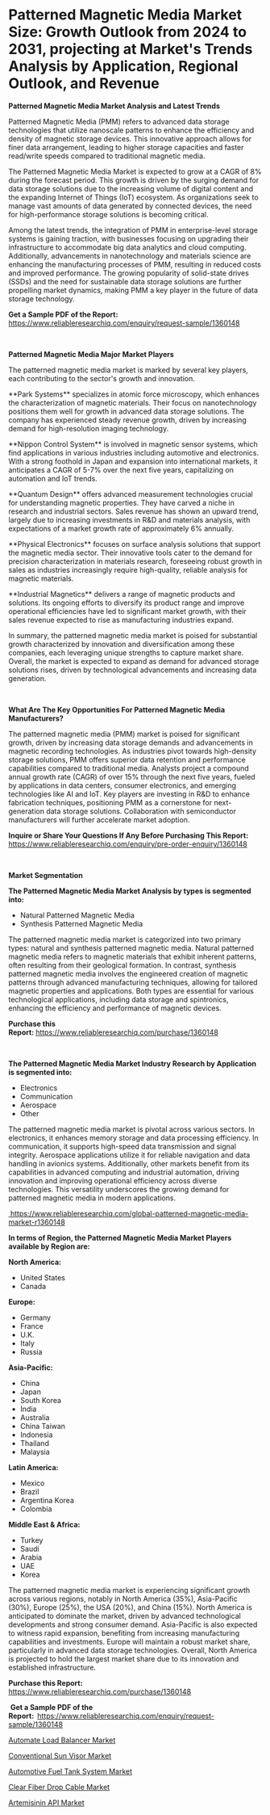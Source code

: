 <p><h1>Patterned Magnetic Media Market Size: Growth Outlook from 2024 to 2031, projecting at Market's Trends Analysis by Application, Regional Outlook, and Revenue</h1></p><p><strong>Patterned Magnetic Media Market Analysis and Latest Trends</strong></p>
<p><p>Patterned Magnetic Media (PMM) refers to advanced data storage technologies that utilize nanoscale patterns to enhance the efficiency and density of magnetic storage devices. This innovative approach allows for finer data arrangement, leading to higher storage capacities and faster read/write speeds compared to traditional magnetic media.</p><p>The Patterned Magnetic Media Market is expected to grow at a CAGR of 8% during the forecast period. This growth is driven by the surging demand for data storage solutions due to the increasing volume of digital content and the expanding Internet of Things (IoT) ecosystem. As organizations seek to manage vast amounts of data generated by connected devices, the need for high-performance storage solutions is becoming critical.</p><p>Among the latest trends, the integration of PMM in enterprise-level storage systems is gaining traction, with businesses focusing on upgrading their infrastructure to accommodate big data analytics and cloud computing. Additionally, advancements in nanotechnology and materials science are enhancing the manufacturing processes of PMM, resulting in reduced costs and improved performance. The growing popularity of solid-state drives (SSDs) and the need for sustainable data storage solutions are further propelling market dynamics, making PMM a key player in the future of data storage technology.</p></p>
<p><strong>Get a Sample PDF of the Report:&nbsp;</strong> <a href="https://www.reliableresearchiq.com/enquiry/request-sample/1360148?utm_campaign=104&utm_medium=2&utm_source=Github&utm_content=ia&utm_term=11102024&utm_id=patterned-magnetic-media">https://www.reliableresearchiq.com/enquiry/request-sample/1360148</a></p>
<p>&nbsp;</p>
<p><strong>Patterned Magnetic Media Major Market Players</strong></p>
<p><p>The patterned magnetic media market is marked by several key players, each contributing to the sector's growth and innovation.</p><p>**Park Systems** specializes in atomic force microscopy, which enhances the characterization of magnetic materials. Their focus on nanotechnology positions them well for growth in advanced data storage solutions. The company has experienced steady revenue growth, driven by increasing demand for high-resolution imaging technology.</p><p>**Nippon Control System** is involved in magnetic sensor systems, which find applications in various industries including automotive and electronics. With a strong foothold in Japan and expansion into international markets, it anticipates a CAGR of 5-7% over the next five years, capitalizing on automation and IoT trends.</p><p>**Quantum Design** offers advanced measurement technologies crucial for understanding magnetic properties. They have carved a niche in research and industrial sectors. Sales revenue has shown an upward trend, largely due to increasing investments in R&D and materials analysis, with expectations of a market growth rate of approximately 6% annually.</p><p>**Physical Electronics** focuses on surface analysis solutions that support the magnetic media sector. Their innovative tools cater to the demand for precision characterization in materials research, foreseeing robust growth in sales as industries increasingly require high-quality, reliable analysis for magnetic materials.</p><p>**Industrial Magnetics** delivers a range of magnetic products and solutions. Its ongoing efforts to diversify its product range and improve operational efficiencies have led to significant market growth, with their sales revenue expected to rise as manufacturing industries expand.</p><p>In summary, the patterned magnetic media market is poised for substantial growth characterized by innovation and diversification among these companies, each leveraging unique strengths to capture market share. Overall, the market is expected to expand as demand for advanced storage solutions rises, driven by technological advancements and increasing data generation.</p></p>
<p>&nbsp;</p>
<p><strong>What Are The Key Opportunities For Patterned Magnetic Media Manufacturers?</strong></p>
<p><p>The patterned magnetic media (PMM) market is poised for significant growth, driven by increasing data storage demands and advancements in magnetic recording technologies. As industries pivot towards high-density storage solutions, PMM offers superior data retention and performance capabilities compared to traditional media. Analysts project a compound annual growth rate (CAGR) of over 15% through the next five years, fueled by applications in data centers, consumer electronics, and emerging technologies like AI and IoT. Key players are investing in R&D to enhance fabrication techniques, positioning PMM as a cornerstone for next-generation data storage solutions. Collaboration with semiconductor manufacturers will further accelerate market adoption.</p></p>
<p><strong>Inquire or Share Your Questions If Any Before Purchasing This Report:</strong> <a href="https://www.reliableresearchiq.com/enquiry/pre-order-enquiry/1360148?utm_campaign=104&utm_medium=2&utm_source=Github&utm_content=ia&utm_term=11102024&utm_id=patterned-magnetic-media">https://www.reliableresearchiq.com/enquiry/pre-order-enquiry/1360148</a></p>
<p>&nbsp;</p>
<p><strong>Market Segmentation</strong></p>
<p><strong>The Patterned Magnetic Media Market Analysis by types is segmented into:</strong></p>
<p><ul><li>Natural Patterned Magnetic Media</li><li>Synthesis Patterned Magnetic Media</li></ul></p>
<p><p>The patterned magnetic media market is categorized into two primary types: natural and synthesis patterned magnetic media. Natural patterned magnetic media refers to magnetic materials that exhibit inherent patterns, often resulting from their geological formation. In contrast, synthesis patterned magnetic media involves the engineered creation of magnetic patterns through advanced manufacturing techniques, allowing for tailored magnetic properties and applications. Both types are essential for various technological applications, including data storage and spintronics, enhancing the efficiency and performance of magnetic devices.</p></p>
<p><strong>Purchase this Report:&nbsp;</strong><a href="https://www.reliableresearchiq.com/purchase/1360148?utm_campaign=104&utm_medium=2&utm_source=Github&utm_content=ia&utm_term=11102024&utm_id=patterned-magnetic-media">https://www.reliableresearchiq.com/purchase/1360148</a></p>
<p>&nbsp;</p>
<p><strong>The Patterned Magnetic Media Market Industry Research by Application is segmented into:</strong></p>
<p><ul><li>Electronics</li><li>Communication</li><li>Aerospace</li><li>Other</li></ul></p>
<p><p>The patterned magnetic media market is pivotal across various sectors. In electronics, it enhances memory storage and data processing efficiency. In communication, it supports high-speed data transmission and signal integrity. Aerospace applications utilize it for reliable navigation and data handling in avionics systems. Additionally, other markets benefit from its capabilities in advanced computing and industrial automation, driving innovation and improving operational efficiency across diverse technologies. This versatility underscores the growing demand for patterned magnetic media in modern applications.</p></p>
<p><a href="https://www.reliableresearchiq.com/global-patterned-magnetic-media-market-r1360148?utm_campaign=104&utm_medium=2&utm_source=Github&utm_content=ia&utm_term=11102024&utm_id=patterned-magnetic-media">&nbsp;https://www.reliableresearchiq.com/global-patterned-magnetic-media-market-r1360148</a></p>
<p><strong>In terms of Region, the Patterned Magnetic Media Market Players available by Region are:</strong></p>
<p>
    <p> <strong> North America: </strong>
        <ul>
            <li>United States</li>
            <li>Canada</li>
        </ul>
        </p> 
    <p> <strong> Europe: </strong>
        <ul>
            <li>Germany</li>
            <li>France</li>
            <li>U.K.</li>
            <li>Italy</li>
            <li>Russia</li>
        </ul>
        </p> 
    <p> <strong> Asia-Pacific: </strong>
        <ul>
            <li>China</li>
            <li>Japan</li>
            <li>South Korea</li>
            <li>India</li>
            <li>Australia</li>
            <li>China Taiwan</li>
            <li>Indonesia</li>
            <li>Thailand</li>
            <li>Malaysia</li>
        </ul>
        </p> 
    <p> <strong> Latin America: </strong>
        <ul>
            <li>Mexico</li>
            <li>Brazil</li>
            <li>Argentina Korea</li>
            <li>Colombia</li>
        </ul>
        </p> 
    <p> <strong> Middle East & Africa: </strong>
        <ul>
            <li>Turkey</li>
            <li>Saudi</li>
            <li>Arabia</li>
            <li>UAE</li>
            <li>Korea</li>
        </ul>
    </p>
    </p>
<p><p>The patterned magnetic media market is experiencing significant growth across various regions, notably in North America (35%), Asia-Pacific (30%), Europe (25%), the USA (20%), and China (15%). North America is anticipated to dominate the market, driven by advanced technological developments and strong consumer demand. Asia-Pacific is also expected to witness rapid expansion, benefiting from increasing manufacturing capabilities and investments. Europe will maintain a robust market share, particularly in advanced data storage technologies. Overall, North America is projected to hold the largest market share due to its innovation and established infrastructure.</p></p>
<p><strong>Purchase this Report: </strong><a href="https://www.reliableresearchiq.com/purchase/1360148?utm_campaign=104&utm_medium=2&utm_source=Github&utm_content=ia&utm_term=11102024&utm_id=patterned-magnetic-media">https://www.reliableresearchiq.com/purchase/1360148</a></p>
<p>&nbsp;<strong>Get a Sample PDF of the Report:&nbsp;&nbsp;</strong><a href="https://www.reliableresearchiq.com/enquiry/request-sample/1360148?utm_campaign=104&utm_medium=2&utm_source=Github&utm_content=ia&utm_term=11102024&utm_id=patterned-magnetic-media">https://www.reliableresearchiq.com/enquiry/request-sample/1360148</a></p>
<p><strong></strong></p>
<p><p><a href="https://issuu.com/reportprime-2/docs/automate-load-balancer-market-size-_d7a9703a2e425d?utm_campaign=104&utm_medium=2&utm_source=Github&utm_content=ia&utm_term=11102024&utm_id=patterned-magnetic-media">Automate Load Balancer Market</a></p><p><a href="https://www.linkedin.com/pulse/pioneering-growth-analyzing-global-conventional-sun-visor-jko9c?utm_campaign=104&utm_medium=2&utm_source=Github&utm_content=ia&utm_term=11102024&utm_id=patterned-magnetic-media">Conventional Sun Visor Market</a></p><p><a href="https://www.linkedin.com/pulse/charting-future-comprehensive-analysis-global-automotive-fuel-qxqhc?utm_campaign=104&utm_medium=2&utm_source=Github&utm_content=ia&utm_term=11102024&utm_id=patterned-magnetic-media">Automotive Fuel Tank System Market</a></p><p><a href="https://issuu.com/reportprime-2/docs/clear-fiber-drop-cable-market-size-_031147065ba69a?utm_campaign=104&utm_medium=2&utm_source=Github&utm_content=ia&utm_term=11102024&utm_id=patterned-magnetic-media">Clear Fiber Drop Cable Market</a></p><p><a href="https://www.linkedin.com/pulse/artemisinin-api-market-growth-outlook-from-2024-2031-lshbc?utm_campaign=104&utm_medium=2&utm_source=Github&utm_content=ia&utm_term=11102024&utm_id=patterned-magnetic-media">Artemisinin API Market</a></p></p>